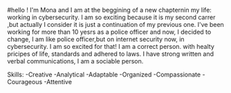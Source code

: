 #hello ! I'm Mona and I am at the beggining of a new chapternin my life: working in cybersecurity. I am so exciting because it is my second carrer ,but actually I consider it is just a continuation of my previous one. I've been working for more than 10 yesrs as a police officer and now, I decided to change, I am like police officer,but on internet security now, in cybersecurity.
 I am so excited for that!
 I am a correct person. with healty pricipes of life, standards and adhered to laws.
 I have strong written and verbal communications, I am a sociable person.
 
 Skills:
 -Creative
 -Analytical
 -Adaptable
 -Organized
 -Compassionate
 -Courageous
 -Attentive
 
 
 
 
